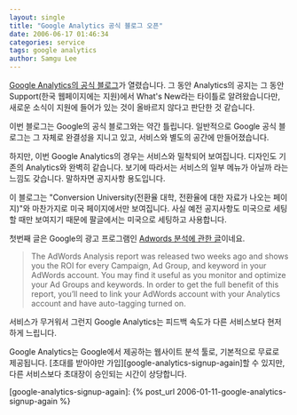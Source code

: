 ```yaml
---
layout: single
title: "Google Analytics 공식 블로그 오픈"
date: 2006-06-17 01:46:34
categories: service
tags: google analytics
author: Samgu Lee
---
```


[Google Analytics의 공식 블로그](http://analytics.blogspot.com/)가 열렸습니다. 그 동안 Analytics의 공지는 그 동안 Support(한국 웹페이지에는 지원)에서 What's New라는 타이틀로 알려왔습니다만, 새로운 소식이 지원에 들어가 있는 것이 올바르지 않다고 판단한 것 같습니다.

이번 블로그는 Google의 공식 블로그와는 약간 틀립니다. 일반적으로 Google 공식 블로그는 그 자체로 완결성을 지니고 있고, 서비스와 별도의 공간에 만들어졌습니다.

하지만, 이번 Google Analytics의 경우는 서비스와 밀착되어 보여집니다. 디자인도 기존의 Analytics와 완벽히 같습니다. 보기에 따라서는 서비스의 일부 메뉴가 아닐까 라는 느낌도 갖습니다. 말하자면 공지사항 용도입니다.

이 블로그는 "Conversion University(전환율 대학, 전환율에 대한 자료가 나오는 페이지)"와 마찬가지로 미국 페이지에서만 보여집니다. 사실 예전 공지사항도 미국으로 세팅할 때만 보여지기 때문에 팔글에서는 미국으로 세팅하고 사용합니다.

첫번째 글은 Google의 광고 프로그램인 [Adwords 분석에 관한 글](http://analytics.blogspot.com/2006/06/welcome-to-official-google-analytics_15.html)이네요.

> The AdWords Analysis report was released two weeks ago and shows you the ROI for every Campaign, Ad Group, and keyword in your AdWords account. You may find it useful as you monitor and optimize your Ad Groups and keywords. In order to get the full benefit of this report, you’ll need to link your AdWords account with your Analytics account and have auto-tagging turned on.

서비스가 무거워서 그런지 Google Analytics는 피드백 속도가 다른 서비스보다 현저하게 느립니다.

Google Analytics는 Google에서 제공하는 웹사이트 분석 툴로, 기본적으로 무료로 제공됩니다. [초대를 받아야만 가입][google-analytics-signup-again]할 수 있지만, 다른 서비스보다 초대장이 승인되는 시간이 상당합니다.

[google-analytics-signup-again]: {% post_url 2006-01-11-google-analytics-signup-again %}

